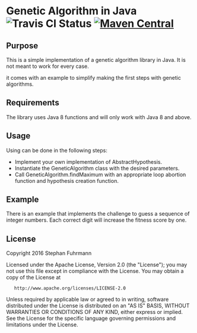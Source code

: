 # Genetic Algorithm in Java ![Travis CI Status](https://travis-ci.org/sfuhrm/geneticalgorithm.svg?branch=master) [![Maven Central](https://maven-badges.herokuapp.com/maven-central/de/sfuhrm/geneticalgorithm/badge.svg)](https://maven-badges.herokuapp.com/maven-central/de/sfuhrm/geneticalgorithm)

## Purpose

This is a simple implementation of a genetic algorithm library in Java.
It is not meant to work for every case.

it comes with an example to simplify making the first steps with
genetic algorithms.

## Requirements

The library uses Java 8 functions and will only work with Java 8 and above.

## Usage

Using can be done in the following steps:
* Implement your own implementation of AbstractHypothesis.
* Instantiate the GeneticAlgorithm class with the desired parameters.
* Call GeneticAlgorithm.findMaximum with an appropriate loop abortion function
and hypothesis creation function.

## Example

There is an example that implements the challenge to guess
a sequence of integer numbers. Each correct digit will increase
the fitness score by one.

## License

  Copyright 2016 Stephan Fuhrmann

   Licensed under the Apache License, Version 2.0 (the "License");
   you may not use this file except in compliance with the License.
   You may obtain a copy of the License at

       http://www.apache.org/licenses/LICENSE-2.0

   Unless required by applicable law or agreed to in writing, software
   distributed under the License is distributed on an "AS IS" BASIS,
   WITHOUT WARRANTIES OR CONDITIONS OF ANY KIND, either express or implied.
   See the License for the specific language governing permissions and
   limitations under the License.
